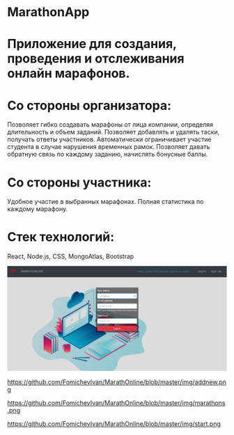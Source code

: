 # MarathonApp

# Приложение для создания, проведения и отслеживания онлайн марафонов.

# Со стороны организатора: 
Позволяет гибко создавать марафоны от лица компании, определяя длительность и объем заданий.
Позволяет добавлять и удалять таски, получать ответы участников.
Автоматически ограничивает участие студента в случае нарушения временных рамок.
Позволяет давать обратную связь по каждому заданию, начислять бонусные баллы.

# Со стороны участника:
Удобное участие в выбранных марафонах.
Полная статистика по каждому марафону. 

# Стек технологий:
React, Node.js, CSS, MongoAtlas, Bootstrap


<img src="https://github.com/FomichevIvan/MarathOnline/blob/master/img/login.png">

https://github.com/FomichevIvan/MarathOnline/blob/master/img/addnew.png

https://github.com/FomichevIvan/MarathOnline/blob/master/img/marathons.png

https://github.com/FomichevIvan/MarathOnline/blob/master/img/start.png



